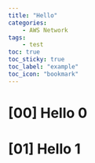 ```yaml
---
title: "Hello"
categories:
    - AWS Network
tags:
    - test
toc: true
toc_sticky: true
toc_label: "example"
toc_icon: "bookmark"
---
```


# [00] Hello 0

# [01] Hello 1